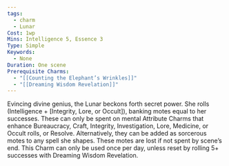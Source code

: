 ```yaml
---
tags:
  - charm
  - Lunar
Cost: 1wp
Mins: Intelligence 5, Essence 3
Type: Simple
Keywords:
  - None
Duration: One scene
Prerequisite Charms:
  - "[[Counting the Elephant’s Wrinkles]]"
  - "[[Dreaming Wisdom Revelation]]"
---
```

Evincing divine genius, the Lunar beckons forth secret power. She rolls (Intelligence + [Integrity, Lore, or Occult]), banking motes equal to her successes. These can only be spent on mental Attribute Charms that enhance Bureaucracy, Craft, Integrity, Investigation, Lore, Medicine, or Occult rolls, or Resolve. Alternatively, they can be added as sorcerous motes to any spell she shapes. These motes are lost if not spent by scene’s end. This Charm can only be used once per day, unless reset by rolling 5+ successes with Dreaming Wisdom Revelation.